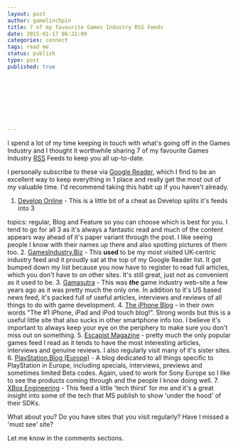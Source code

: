 ```yaml
---
layout: post
author: gamelinchpin
title: 7 of my favourite Games Industry RSS Feeds
date: 2015-01-17 06:22:09
categories: connect
tags: read me
status: publish
type: post
published: true









---
```

I spend a lot of my time keeping in touch with what's going off in the
Games Industry and I thought it worthwhile sharing 7 of my favourite
Games Industry [RSS](http://blog.gamefreelancing.com/p/what-is-rss.html) Feeds to keep you all up-to-date.

I personally subscribe to these via [Google
Reader](http://www.google.com/reader), which I find to be an excellent way to keep everything in 1 place and really get the most out of my valuable time. I'd recommend taking this habit up if you haven't
already.

1.  [Develop
    Online](http://www.develop-online.net/ "Develop Magazine Online") -
    This is a little bit of a cheat as Develop splits it's feeds into 3

topics: regular, Blog and Feature so you can choose which is best
    for you. I tend to go for all 3 as it's always a fantastic read and
    much of the content appears way ahead of it's paper variant through
    the post. I like seeing people I know with their names up there and
    also spotting pictures of them too.
2.  [GamesIndustry.Biz](http://www.gamesindustry.biz/ "GI") - This
    **used** to be my most visited UK-centric industry feed and it
    proudly sat at the top of my Google Reader list. It got bumped down
    my list because you now have to register to read full articles,
    which you don't have to on other sites. It's still great, just not
    as convenient as it used to be.
3.  [Gamasutra](http://www.gamasutra.com/ "Gamasutra - The Art & Business of Computer Games") -
    This was ***the <span style="font-weight: normal;"><span
    style="font-style: normal;">game industry web-site a few years ago
    as it was pretty much the only one. In addition to it's US based
    news feed, it's packed full of useful articles, interviews and
    reviews of all things to do with game development.</span></span>***
4.  ***<span style="font-weight: normal;"><span
    style="font-style: normal;">[The iPhone
    Blog](http://www.tipb.com/ "The iPhone Blog") - in their own words
    "The \#1 iPhone, iPad and iPod touch blog!". Strong words but this
    is a useful little site that also sucks in other smartphone info
    too. I believe it's important to always keep your eye on the
    periphery to make sure you don't miss out on
    something.</span></span>***
5.  ***<span style="font-weight: normal;"><span
    style="font-style: normal;">[Escapist
    Magazine](http://www.escapistmagazine.com/ "Kotaku") - pretty much
    the only popular games feed I read as it tends to have the most
    interesting articles, interviews and genuine reviews. I also
    regularly visit many of it's sister sites.</span></span>***
6.  ***<span style="font-weight: normal;"><span
    style="font-style: normal;">[PlayStation.Blog
    (Europe)](http://blog.eu.playstation.com/ "PlayStation.Blog (Europe)") -
    A blog dedicated to all things specific to PlayStation in Europe,
    including specials, interviews, previews and sometimes limited Beta
    codes. Again, used to work for Sony Europe so I like to see the
    products coming through and the people I know doing
    well.</span></span>***
7.  ***<span style="font-weight: normal;"><span
    style="font-style: normal;">[XBox
    Engineering](http://www.xbox.com/en-US/live/engineeringblog/ "PlayStation.Blog (Europe)") -
    This feed a little 'tech thirst' for me and it's a great insight
    into some of the tech that MS publish to show 'under the hood' of
    their SDKs.</span></span>***

What about you? Do you have sites that you visit regularly? Have I
missed a 'must see' site?

Let me know in the comments sections.
